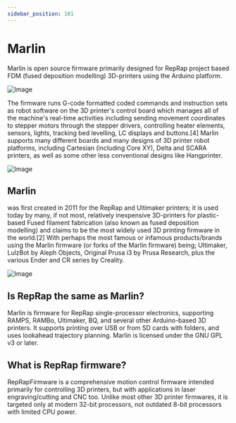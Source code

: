 ```yaml
---
sidebar_position: 101
---
```


# Marlin


Marlin is open source firmware primarily designed for RepRap project based FDM (fused deposition modelling) 3D-printers using the Arduino platform.

![Image](https://encrypted-tbn0.gstatic.com/images?q=tbn:ANd9GcTLjDp6Lj92hRCSkl51KGfCUCwu7EFkVfQctzz5_9PIvU2fdWFhAOcOXCd3INVjQuau-wo&usqp=CAU)

The firmware runs G-code formatted coded commands and instruction sets as robot software on the 3D printer's control board which manages all of the machine's
real-time activities including sending movement coordinates to stepper motors through the stepper drivers, controlling heater elements, sensors, lights, tracking bed levelling, LC displays and buttons.[4] Marlin supports many different boards and many designs of 3D printer robot platforms,  including Cartesian (including Core XY), Delta and SCARA printers, as well as some other less conventional designs like Hangprinter.

![Image](https://marlinfw.org/assets/images/basics/what_is_marlin.png)
## Marlin 

was first created in 2011 for the RepRap and Ultimaker printers; it is used today by many, if not most, relatively inexpensive 3D-printers for plastic-based 
Fused filament fabrication (also known as fused deposition modelling) and claims to be the most widely used 3D printing firmware in the world.[2] With perhaps the most 
famous or infamous products/brands using the Marlin firmware (or forks of the Marlin firmware) being;
Ultimaker, LulzBot by Aleph Objects, Original Prusa i3 by Prusa Research, plus the various Ender and CR series by Creality.

![Image](https://encrypted-tbn0.gstatic.com/images?q=tbn:ANd9GcR1Y1I9PD7iyMoOmWFn4NtejA6PR16dizqPszneoaDFd7-ccD32QbOMuCuv1tOTTQeTzT4&usqp=CAU)

## Is RepRap the same as Marlin?

Marlin is firmware for RepRap single-processor electronics, supporting RAMPS, RAMBo, Ultimaker, BQ, and several other Arduino-based 3D printers. 
It supports printing over USB or from SD cards with folders, and uses lookahead trajectory planning. Marlin is licensed under the GNU GPL v3 or later.

## What is RepRap firmware?

RepRapFirmware is a comprehensive motion control firmware intended primarily for controlling 3D printers, but with applications in laser engraving/cutting and CNC too.
Unlike most other 3D printer firmwares, it is targeted only at modern 32-bit processors, not outdated 8-bit processors with limited CPU power.
